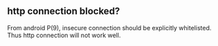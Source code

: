## http connection blocked?
From android P(9), insecure connection should be explicitly whitelisted. Thus http connection
will not work well.